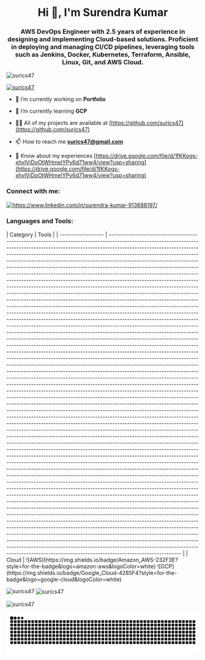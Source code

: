 <h1 align="center">Hi 👋, I'm Surendra Kumar</h1>
<h3 align="center">AWS DevOps Engineer with 2.5 years of experience in designing and implementing Cloud-based solutions. Proficient in deploying and managing CI/CD pipelines, leveraging tools such as Jenkins, Docker, Kubernetes, Terraform, Ansible, Linux, Git, and AWS Cloud.</h3>

<p align="left"> <img src="https://komarev.com/ghpvc/?username=surics47&label=Profile%20views&color=0e75b6&style=flat" alt="surics47" /> </p>

<p align="left"> <a href="https://github.com/ryo-ma/github-profile-trophy"><img src="https://github-profile-trophy.vercel.app/?username=surics47" alt="surics47" /></a> </p>

- 🔭 I’m currently working on **Portfolio**

- 🌱 I’m currently learning **GCP**

- 👨‍💻 All of my projects are available at [https://github.com/surics47](https://github.com/surics47)

- 📫 How to reach me **surics47@gmail.com**

- 📄 Know about my experiences [https://drive.google.com/file/d/1fKKogs-xhvlViDoOtWHmeIYPy6d71ww4/view?usp=sharing](https://drive.google.com/file/d/1fKKogs-xhvlViDoOtWHmeIYPy6d71ww4/view?usp=sharing)

<h3 align="left">Connect with me:</h3>
<p align="left">
<a href="https://linkedin.com/in/https://www.linkedin.com/in/surendra-kumar-913688197/" target="blank"><img align="center" src="https://raw.githubusercontent.com/rahuldkjain/github-profile-readme-generator/master/src/images/icons/Social/linked-in-alt.svg" alt="https://www.linkedin.com/in/surendra-kumar-913688197/" height="30" width="40" /></a>
</p>

<h3 align="left">Languages and Tools:</h3>
| Category           | Tools                                                                                                                                                                                                                             |
| ------------------ | ----------------------------------------------------------------------------------------------------------------------------------------------------------------------------------------------------------------------------------------------------------------------------------------------------------------------------------------------------------------------------------------------------------------------------------------------------------------------------------------------------------------------------------------------------------------------------------------------------------------------------------------------------------------------------------------------------------------------------------------------------------------------------------------------------------------------------------------------------------------------------------------------------------------------------------------------------------------------------------------------------------------------------------------------------------------------------------------------------------------------------------------------------------------------------------------------------------------------------------------------------------------------------------------------------------------------------------------------------------------------------------------------------------------------------------------------------------------------------------------------------------------------------------------------------------------------------------------------------------------------------------------------------------------------------------------------------------------------------------------------------------------------------------------------------------------------------------------------------------------------------------------------------------------------------------------------------------------------------------------------------------------------------------------------------------------------------------------------------------------------------------------------------------------------------------------------------------------------------------------------------------------------------------------------------------------------------------------------------------------------------------------------------------------------------------------------------------------------------------------------------------------------------------------------------------------------------------------------------------------------------------------------------------------------------------------------------------------------------------------------------------------------------------------------------------------------------------------------------------------------------------------------------------------------------------------------------------------------------------------------------------------------------------------------------------------------------------------------------------------------------------------------------------------------------------------------------------------------------------------------------------------------------------------------------------------------------------------------------------------------------------------------------------------------------------------------------------------------------------------------------------------------------------------------------------------------------------------------------------------------------------------------------------------------------------------------------------------------------------------------------------------------------------------------------------------------------------------------------------------------------------------------------------------------------------------------------------------------------------------------------------- |
| Cloud              | ![AWS](https://img.shields.io/badge/Amazon_AWS-232F3E?style=for-the-badge&logo=amazon-aws&logoColor=white) ![GCP](https://img.shields.io/badge/Google_Cloud-4285F4?style=for-the-badge&logo=google-cloud&logoColor=white)  

<p><img align="left" src="https://github-readme-stats.vercel.app/api/top-langs?username=surics47&show_icons=true&locale=en&layout=compact" alt="surics47" /></p>

<p>&nbsp;<img align="center" src="https://github-readme-stats.vercel.app/api?username=surics47&show_icons=true&locale=en" alt="surics47" /></p>

<p><img align="center" src="https://github-readme-streak-stats.herokuapp.com/?user=surics47&" alt="surics47" /></p>

![Snake animation](https://raw.githubusercontent.com/surics47/surics47/output/github-snake-dark.svg)
